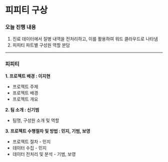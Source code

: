 # 피피티 구상



### 오늘 진행 내용

1. 진료 데이터에서 질병 내역을 전처리하고, 이를 활용하여 워드 클라우드로 나타냄
2. 피피티 파트별 구성원 역할 분담



---



### 피피티

**1. 프로젝트 배경 : 이지현**

   - 프로젝트 주제
   - 프로젝트 배경
   - 프로젝트 개요



**2. 팀 소개 : 신기범**
   - 팀명, 구성원 소개 및 역할



**3. 프로젝트 수행절차 및 방법 : 민지, 기범, 보영**
   - 프로젝트 절차 - 민지
   - 데이터 수집 - 민지
   - 데이터 전처리 및 분석 - 기범, 보영